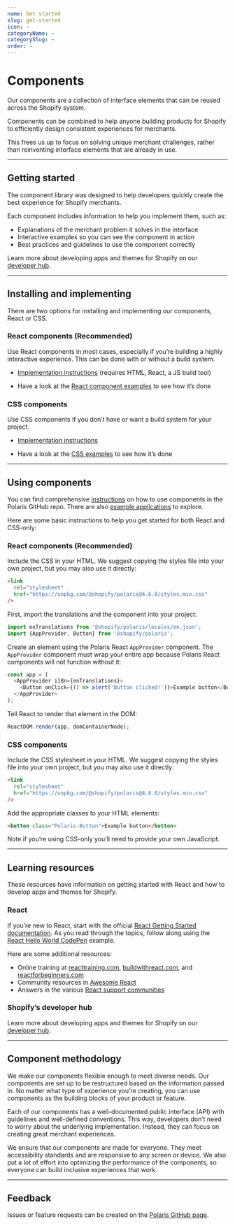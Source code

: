 ```yaml
---
name: Get started
slug: get-started
icon: ~
categoryName: ~
categorySlug: ~
order: ~
---
```


# Components

Our components are a collection of interface elements that can be reused across the Shopify system.

Components can be combined to help anyone building products for Shopify to efficiently design consistent experiences for merchants.

This frees us up to focus on solving unique merchant challenges, rather than reinventing interface elements that are already in use.

---

## Getting started

The component library was designed to help developers quickly create the best experience for Shopify merchants.

Each component includes information to help you implement them, such as:

- Explanations of the merchant problem it solves in the interface
- Interactive examples so you can see the component in action
- Best practices and guidelines to use the component correctly

Learn more about developing apps and themes for Shopify on our [developer hub](https://developers.shopify.com/).

---

## Installing and implementing

There are two options for installing and implementing our components, React or CSS.

### React components (Recommended)

Use React components in most cases, especially if you’re building a highly interactive experience. This can be done with or without a build system.

- [Implementation instructions](https://github.com/Shopify/polaris-react#using-the-react-components) (requires HTML, React, a JS build tool)

- Have a look at the [React component examples](https://github.com/Shopify/polaris-react/tree/master/examples) to see how it’s done

### CSS components

Use CSS components if you don’t have or want a build system for your project.

- [Implementation instructions](https://github.com/Shopify/polaris-react#using-the-css-components)

- Have a look at the [CSS examples](https://github.com/Shopify/polaris-react/tree/master/examples/cdn-styles) to see how it’s done

---

## Using components

You can find comprehensive [instructions](https://github.com/Shopify/polaris-react) on how to use components in the Polaris GitHub repo. There are also [example applications](https://github.com/Shopify/polaris-react/tree/master/examples) to explore.

Here are some basic instructions to help you get started for both React and CSS-only:

### React components (Recommended)

Include the CSS in your HTML. We suggest copying the styles file into your own project, but you may also use it directly:

```html
<link
  rel="stylesheet"
  href="https://unpkg.com/@shopify/polaris@4.6.0/styles.min.css"
/>
```

First, import the translations and the component into your project:

```js
import enTranslations from '@shopify/polaris/locales/en.json';
import {AppProvider, Button} from '@shopify/polaris';
```

Create an element using the Polaris React `AppProvider` component. The `AppProvider` component must wrap your entire app because Polaris React components will not function without it:

```js
const app = (
  <AppProvider i18n={enTranslations}>
    <Button onClick={() => alert('Button clicked!')}>Example button</Button>
  </AppProvider>
);
```

Tell React to render that element in the DOM:

```js
ReactDOM.render(app, domContainerNode);
```

### CSS components

Include the CSS stylesheet in your HTML. We suggest copying the styles file into your own project, but you may also use it directly:

```html
<link
  rel="stylesheet"
  href="https://unpkg.com/@shopify/polaris@4.6.0/styles.min.css"
/>
```

Add the appropriate classes to your HTML elements:

```html
<button class="Polaris-Button">Example button</button>
```

Note if you’re using CSS-only you’ll need to provide your own JavaScript.

---

## Learning resources

These resources have information on getting started with React and how to develop apps and themes for Shopify.

### React

If you’re new to React, start with the official [React Getting Started documentation](https://facebook.github.io/react/docs/hello-world.html). As you read through the topics, follow along using the [React Hello World CodePen](http://codepen.io/gaearon/pen/ZpvBNJ?editors=0010) example.

Here are some additional resources:

- Online training at [reacttraining.com](https://reacttraining.com/), [buildwithreact.com](http://buildwithreact.com), and [reactforbeginners.com](https://reactforbeginners.com)
- Community resources in [Awesome React](https://github.com/enaqx/awesome-react)
- Answers in the various [React support communities](https://facebook.github.io/react/community/support.html)

### Shopify’s developer hub

Learn more about developing apps and themes for Shopify on our [developer hub](https://developers.shopify.com/).

---

## Component methodology

We make our components flexible enough to meet diverse needs. Our components are set up to be restructured based on the information passed in. No matter what type of experience you’re creating, you can use components as the building blocks of your product or feature.

Each of our components has a well-documented public interface (API) with guidelines and well-defined conventions. This way, developers don’t need to worry about the underlying implementation. Instead, they can focus on creating great merchant experiences.

We ensure that our components are made for everyone. They meet accessibility standards and are responsive to any screen or device. We also put a lot of effort into optimizing the performance of the components, so everyone can build inclusive experiences that work.

---

## Feedback

Issues or feature requests can be created on the [Polaris GitHub page](https://github.com/Shopify/polaris-react/issues).
